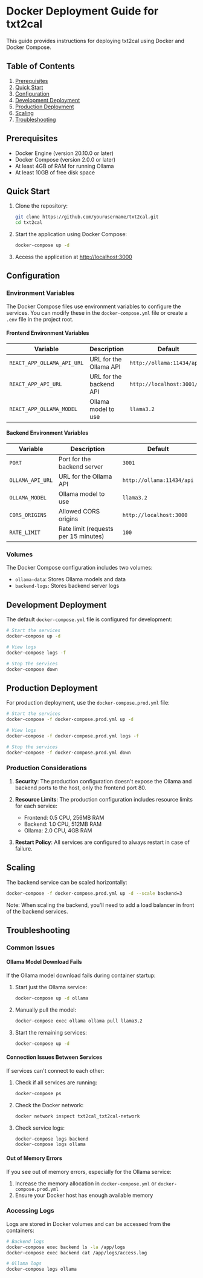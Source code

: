 # Docker Deployment Guide for txt2cal

This guide provides instructions for deploying txt2cal using Docker and Docker Compose.

## Table of Contents

1. [Prerequisites](#prerequisites)
2. [Quick Start](#quick-start)
3. [Configuration](#configuration)
4. [Development Deployment](#development-deployment)
5. [Production Deployment](#production-deployment)
6. [Scaling](#scaling)
7. [Troubleshooting](#troubleshooting)

## Prerequisites

- Docker Engine (version 20.10.0 or later)
- Docker Compose (version 2.0.0 or later)
- At least 4GB of RAM for running Ollama
- At least 10GB of free disk space

## Quick Start

1. Clone the repository:
   ```bash
   git clone https://github.com/yourusername/txt2cal.git
   cd txt2cal
   ```

2. Start the application using Docker Compose:
   ```bash
   docker-compose up -d
   ```

3. Access the application at [http://localhost:3000](http://localhost:3000)

## Configuration

### Environment Variables

The Docker Compose files use environment variables to configure the services. You can modify these in the `docker-compose.yml` file or create a `.env` file in the project root.

#### Frontend Environment Variables

| Variable | Description | Default |
|----------|-------------|---------|
| `REACT_APP_OLLAMA_API_URL` | URL for the Ollama API | `http://ollama:11434/api` |
| `REACT_APP_API_URL` | URL for the backend API | `http://localhost:3001/api` |
| `REACT_APP_OLLAMA_MODEL` | Ollama model to use | `llama3.2` |

#### Backend Environment Variables

| Variable | Description | Default |
|----------|-------------|---------|
| `PORT` | Port for the backend server | `3001` |
| `OLLAMA_API_URL` | URL for the Ollama API | `http://ollama:11434/api` |
| `OLLAMA_MODEL` | Ollama model to use | `llama3.2` |
| `CORS_ORIGINS` | Allowed CORS origins | `http://localhost:3000` |
| `RATE_LIMIT` | Rate limit (requests per 15 minutes) | `100` |

### Volumes

The Docker Compose configuration includes two volumes:

- `ollama-data`: Stores Ollama models and data
- `backend-logs`: Stores backend server logs

## Development Deployment

The default `docker-compose.yml` file is configured for development:

```bash
# Start the services
docker-compose up -d

# View logs
docker-compose logs -f

# Stop the services
docker-compose down
```

## Production Deployment

For production deployment, use the `docker-compose.prod.yml` file:

```bash
# Start the services
docker-compose -f docker-compose.prod.yml up -d

# View logs
docker-compose -f docker-compose.prod.yml logs -f

# Stop the services
docker-compose -f docker-compose.prod.yml down
```

### Production Considerations

1. **Security**: The production configuration doesn't expose the Ollama and backend ports to the host, only the frontend port 80.

2. **Resource Limits**: The production configuration includes resource limits for each service:
   - Frontend: 0.5 CPU, 256MB RAM
   - Backend: 1.0 CPU, 512MB RAM
   - Ollama: 2.0 CPU, 4GB RAM

3. **Restart Policy**: All services are configured to always restart in case of failure.

## Scaling

The backend service can be scaled horizontally:

```bash
docker-compose -f docker-compose.prod.yml up -d --scale backend=3
```

Note: When scaling the backend, you'll need to add a load balancer in front of the backend services.

## Troubleshooting

### Common Issues

#### Ollama Model Download Fails

If the Ollama model download fails during container startup:

1. Start just the Ollama service:
   ```bash
   docker-compose up -d ollama
   ```

2. Manually pull the model:
   ```bash
   docker-compose exec ollama ollama pull llama3.2
   ```

3. Start the remaining services:
   ```bash
   docker-compose up -d
   ```

#### Connection Issues Between Services

If services can't connect to each other:

1. Check if all services are running:
   ```bash
   docker-compose ps
   ```

2. Check the Docker network:
   ```bash
   docker network inspect txt2cal_txt2cal-network
   ```

3. Check service logs:
   ```bash
   docker-compose logs backend
   docker-compose logs ollama
   ```

#### Out of Memory Errors

If you see out of memory errors, especially for the Ollama service:

1. Increase the memory allocation in `docker-compose.yml` or `docker-compose.prod.yml`
2. Ensure your Docker host has enough available memory

### Accessing Logs

Logs are stored in Docker volumes and can be accessed from the containers:

```bash
# Backend logs
docker-compose exec backend ls -la /app/logs
docker-compose exec backend cat /app/logs/access.log

# Ollama logs
docker-compose logs ollama
```
